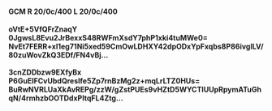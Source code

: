 #### GCM R 20/0c/400 L 20/0c/400
**oVtE+5VfQFrZnaqY**<br/>**0JgwsL8Evu2JrBexxS48RWFmXsdY7phP1xki4tuMWe0=**<br/>**NvEt7FERR+xl1eg71Ni5xed59CmOwLDHXY42dpODxYpFxqbs8P86ivglLV/80zuWovZkQ3EDf/FN4vBj...**<br/><br/>
**3cnZDDbzw9EXfyBx**<br/>**P6GuElFCvUbdQreslfe5Zp7rnBzMg2z+mqLrLTZ0HUs=**<br/>**BuRwNVRLUaXkAvREPg/zzW/gZstPUEs9vHZtD5WYCTIUUpRpymATuGhqN/4rmhzbOOTDdxPItqFL4Ztg...**